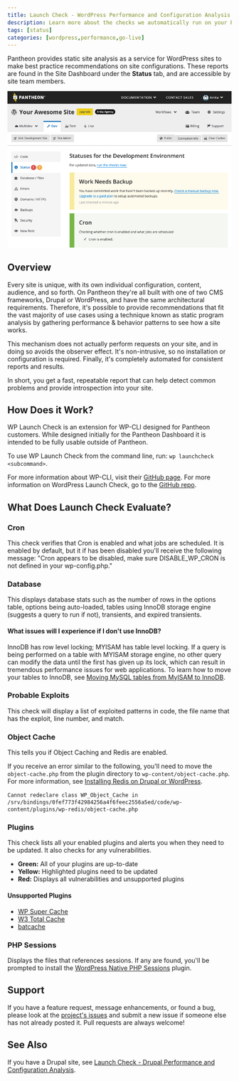 ```yaml
---
title: Launch Check - WordPress Performance and Configuration Analysis
description: Learn more about the checks we automatically run on your Pantheon WordPress site.
tags: [status]
categories: [wordpress,performance,go-live]
---
```

Pantheon provides static site analysis as a service for WordPress sites to make best practice recommendations on site configurations. These reports are found in the Site Dashboard under the **Status** tab, and are accessible by site team members.

![status tab on live environment](../images/dashboard/status-tab.png)

## Overview

Every site is unique, with its own individual configuration, content, audience, and so forth. On Pantheon they're all built with one of two CMS frameworks, Drupal or WordPress, and have the same architectural requirements. Therefore, it's possible to provide recommendations that fit the vast majority of use cases using a technique known as static program analysis by gathering performance & behavior patterns to see how a site works.

This mechanism does not actually perform requests on your site, and in doing so avoids the observer effect. It's non-intrusive, so no installation or configuration is required. Finally, it's completely automated for consistent reports and results.

In short, you get a fast, repeatable report that can help detect common problems and provide introspection into your site.

## How Does it Work?
WP Launch Check is an extension for WP-CLI designed for Pantheon customers. While designed initially for the Pantheon Dashboard it is intended to be fully usable outside of Pantheon.

To use WP Launch Check from the command line, run: `wp launchcheck <subcommand>`.

For more information about WP-CLI, visit their [GitHub page](https://github.com/wp-cli/wp-cli). For more information on WordPress Launch Check, go to the [GitHub repo](https://github.com/pantheon-systems/wp_launch_check/).


## What Does Launch Check Evaluate?

### Cron

This check verifies that Cron is enabled and what jobs are scheduled. It is enabled by default, but it if has been disabled you'll receive the following message: "Cron appears to be disabled, make sure DISABLE_WP_CRON is not defined in your wp-config.php."

### Database

This displays database stats such as the number of rows in the options table, options being auto-loaded, tables using InnoDB storage engine (suggests a query to run if not), transients, and expired transients.

#### What issues will I experience if I don't use InnoDB?
InnoDB has row level locking; MYISAM has table level locking. If a query is being performed on a table with MYISAM storage engine, no other query can modify the data until the first has given up its lock, which can result in tremendous performance issues for web applications.
To learn how to move your tables to InnoDB, see  [Moving MySQL tables from MyISAM to InnoDB](/myisam-to-innodb).

### Probable Exploits
This check will display a list of exploited patterns in code, the file name that has the exploit, line number, and match.

### Object Cache
This tells you if Object Caching and Redis are enabled.

If you receive an error similar to the following, you'll need to move the `object-cache.php` from the plugin directory to `wp-content/object-cache.php`. For more information, see [Installing Redis on Drupal or WordPress](/redis/).

```
Cannot redeclare class WP_Object_Cache in
/srv/bindings/0fef773f42984256a4f6feec2556a5ed/code/wp-content/plugins/wp-redis/object-cache.php
```
### Plugins
This check lists all your enabled plugins and alerts you when they need to be updated. It also checks for any vulnerabilities.

- **Green:** All of your plugins are up-to-date
- **Yellow:** Highlighted plugins need to be updated
- **Red:** Displays all vulnerabilities and unsupported plugins

#### Unsupported Plugins
- [WP Super Cache](https://wordpress.org/plugins/wp-super-cache/)
- [W3 Total Cache](https://wordpress.org/plugins/w3-total-cache/)
- [batcache](https://wordpress.org/plugins/batcache/)

### PHP Sessions
Displays the files that references sessions. If any are found, you'll be prompted to install the [WordPress Native PHP Sessions](https://wordpress.org/plugins/wp-native-php-sessions) plugin.

## Support
If you have a feature request, message enhancements, or found a bug, please look at the [project's issues](https://github.com/pantheon-systems/wp_launch_check/issues) and submit a new issue if someone else has not already posted it. Pull requests are always welcome!

## See Also
If you have a Drupal site, see [Launch Check - Drupal Performance and Configuration Analysis](/drupal-launch-check/).
